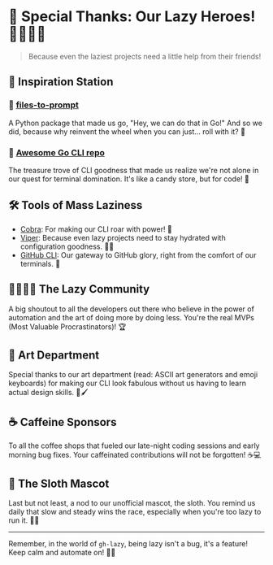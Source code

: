 # 🎉 Special Thanks: Our Lazy Heroes! 🦸‍♂️🦸‍♀️

> Because even the laziest projects need a little help from their friends!

## 🚀 Inspiration Station

### 📂 [files-to-prompt](https://simonwillison.net/2024/Apr/8/files-to-prompt/)
A Python package that made us go, "Hey, we can do that in Go!" And so we did, because why reinvent the wheel when you can just... roll with it? 🎳

### 🌟 [Awesome Go CLI repo](https://awesome-go.com/standard-cli/)
The treasure trove of CLI goodness that made us realize we're not alone in our quest for terminal domination. It's like a candy store, but for code! 🍭

## 🛠️ Tools of Mass Laziness

- [Cobra](https://github.com/spf13/cobra): For making our CLI roar with power! 🐍
- [Viper](https://github.com/spf13/viper): Because even lazy projects need to stay hydrated with configuration goodness. 🐍💧
- [GitHub CLI](https://cli.github.com/): Our gateway to GitHub glory, right from the comfort of our terminals. 🐙

## 👨‍👩‍👧‍👦 The Lazy Community

A big shoutout to all the developers out there who believe in the power of automation and the art of doing more by doing less. You're the real MVPs (Most Valuable Procrastinators)! 🏆

## 🎨 Art Department

Special thanks to our art department (read: ASCII art generators and emoji keyboards) for making our CLI look fabulous without us having to learn actual design skills. 🎨🖌️

## ☕ Caffeine Sponsors

To all the coffee shops that fueled our late-night coding sessions and early morning bug fixes. Your caffeinated contributions will not be forgotten! ☕💻

## 🦥 The Sloth Mascot

Last but not least, a nod to our unofficial mascot, the sloth. You remind us daily that slow and steady wins the race, especially when you're too lazy to run it. 🦥💤

---

Remember, in the world of `gh-lazy`, being lazy isn't a bug, it's a feature! Keep calm and automate on! 🚀😴